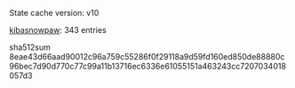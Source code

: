 State cache version: v10

[kibasnowpaw](https://github.com/kibasnowpaw): 343 entries

sha512sum 8eae43d66aad90012c96a759c55286f0f29118a9d59fd160ed850de88880c96bec7d90d770c77c99a11b13716ec6336e61055151a463243cc7207034018057d3
